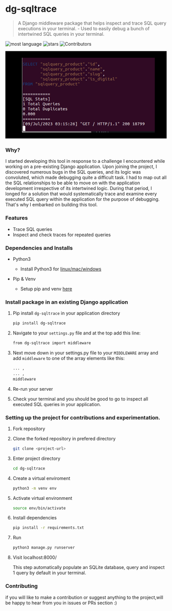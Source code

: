 # dg-sqltrace

> A Django middleware package that helps inspect and trace SQL query executions in your terminal. - Used to easily debug a bunch of intertwined SQL queries in your terminal.

![most language](https://img.shields.io/github/languages/top/xasterKies/dg-sqltrace?color=blue&style=for-the-badge)
![stars](https://img.shields.io/github/stars/xasterKies/dg-sqltrace?color=blue&style=for-the-badge)
![Contributors](https://img.shields.io/github/contributors/xasterKies/dg-sqltrace?color=blue&style=for-the-badge)

![Alt text](./dg-sqltrace.png "dg-sqltrace")

### Why?

I started developing this tool in response to a challenge I encountered while working on a pre-existing Django application. Upon joining the project, I discovered numerous bugs in the SQL queries, and its logic was convoluted, which made debugging quite a difficult task. I had to map out all the SQL relationships to be able to move on with the application development irrespective of its intertwined logic. During that period, I longed for a solution that would systematically trace and examine every executed SQL query within the application for the purpose of debugging. That's why I embarked on building this tool.


### Features

- Trace SQL queries
- Inspect and check traces for repeated queries


### Dependencies and Installs

- Python3
  - Install Python3 for [linux/mac/windows](https://www.python.org/downloads)

- Pip & Venv
   - Setup pip and venv [here](https://packaging.python.org/en/latest/guides/installing-using-pip-and-virtual-environments/)


### Install package in an existing Django application

1. Pip install `dg-sqltrace` in your application directory

   ```bash
   pip install dg-sqltrace
   ```
2. Navigate to your `settings.py` file and at the top add this line:

   ```bash
   from dg-sqltrace import middleware
   ```

3. Next move down in your settings.py file to your `MIDDLEWARE` array and add `middleware` to one of the array elements like this:

   ```bash
   ... ,
   ... ,
   middleware
   ```
4. Re-run your server

5. Check your terminal and you should be good to go to inspect all executed SQL queries in your application.


### Setting up the project for contributions and experimentation.

1. Fork repository

2. Clone the forked repository in prefered directory

   ```bash
   git clone <project-url>
   ```

3. Enter project directory
  
   ```bash
   cd dg-sqltrace
   ```

4. Create a virtual enviroment

   ```bash
   python3 -m venv env
   ```

5. Activate virtual environment 

   ```bash
   source env/bin/activate
   ```

6. Install dependencies

   ```bash
   pip install -r requirements.txt
   ```

7. Run

    ```bash
    python3 manage.py runserver
    ```

8. Visit localhost:8000/

   This step automatically populate an SQLite database, query and inspect 1 query by default in your terminal.


### Contributing

if you will like to make a contribution or suggest anything to the project,will be happy to hear from you in issues or PRs section :)    


